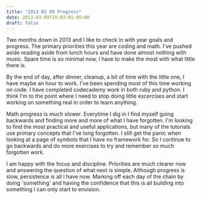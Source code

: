 ```yaml
---
title: "2013 03 09 Progress"
date: 2013-03-09T15:03:01-05:00
draft: false
---
```


Two months down in 2013 and I like to check in with year goals and progress. The primary priorities this year are coding and math. I've pushed aside reading aside from lunch hours and have done almost nothing with music. Spare time is so minimal now, I have to make the most with what little there is. 

By the end of day, after dinner, cleanup, a bit of time with the little one, I have maybe an hour to work. I've been spending most of this time working on code. I have completed codecademy work in both ruby and python. I think I'm to the point where I need to stop doing little excercises and start working on something real in order to learn anything. 

Math progress is much slower. Everytime I dig in I find myself going backwards and finding more and more of what I have forgotten. I'm looking to find the most practical and useful applications, but many of the tutorials use primary concepts that I've long forgotten. I still get the panic when looking at a page of symbols that I have no framework for. So I continue to go backwards and do more exercises to try and remember so much forgotten work.

I am happy with the focus and discipline. Priorities are much clearer now and answering the question of what next is simple. Although progress is slow, persistence is all I have now. Marking off each day of the chain by doing 'something' and having the confidence that this is all building into something I can only start to envision. 

